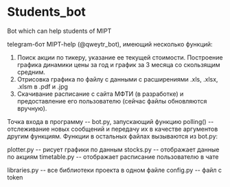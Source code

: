 # Students_bot
Bot which can help students of MIPT

telegram-бот MIPT-help (@qweytr_bot), имеющий несколько функций:
1) Поиск акции по тикеру, указание ее текущей стоимости. Построение графика динамики цены за год и график за 3 месяца со скользящим средним. 
2) Отрисовка графика по файлу с данными с расширениями .xls, .xlsx, .xlsm в .pdf и .jpg
3) Скачивание расписание с сайта МФТИ (в разработке) и предоставление его пользователю (сейчас файлы обновляются вручную).

Точка входа в программу -- bot.py, запускающий функцию polling() -- отслеживание новых сообщений и передачу их в качестве аргументов другим функциям. Функции в остальных файлах вызываются из bot.py:

plotter.py -- рисует графики по данным
stocks.py -- отображает данные по акциям
timetable.py -- отображает расписание пользователю в чате

libraries.py -- все библиотеки проекта в одном файле
config.py -- файл с token
